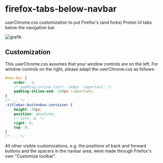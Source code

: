 # firefox-tabs-below-navbar
userChrome.css customization to put Firefox's (and forks) Proton UI tabs below the navigation bar

![grafik](https://github.com/user-attachments/assets/1690925a-82f0-4cde-b574-48dabffbafa3)

## Customization

This userChrome.css assumes that your window controls are on the left. For window controls on the right, please adapt the userChrome.css as follows:

```css
#nav-bar {
    order: -1;
    /* padding-inline-start: 140px !important; */
    padding-inline-end: 140px !important;
}
/* ... */
.titlebar-buttonbox-container {
    height: 38px;
    position: absolute;
    /* left: 0; */
    right: 0;
    top: 0;
}
/* ... */
```

All other visible customizations, e.g. the positions of back and forward buttons and the spacers in the navbar area, were made through Firefox's own "Customize toolbar".
